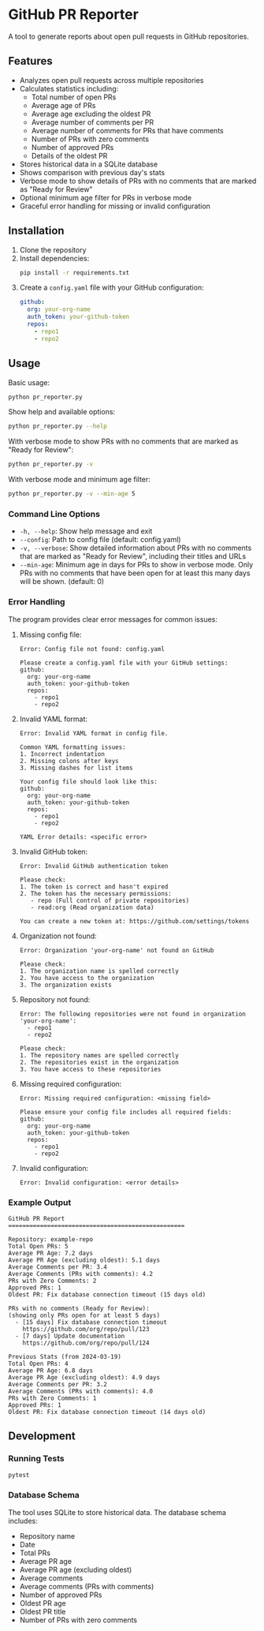 # GitHub PR Reporter

A tool to generate reports about open pull requests in GitHub repositories.

## Features

- Analyzes open pull requests across multiple repositories
- Calculates statistics including:
  - Total number of open PRs
  - Average age of PRs
  - Average age excluding the oldest PR
  - Average number of comments per PR
  - Average number of comments for PRs that have comments
  - Number of PRs with zero comments
  - Number of approved PRs
  - Details of the oldest PR
- Stores historical data in a SQLite database
- Shows comparison with previous day's stats
- Verbose mode to show details of PRs with no comments that are marked as "Ready for Review"
- Optional minimum age filter for PRs in verbose mode
- Graceful error handling for missing or invalid configuration

## Installation

1. Clone the repository
2. Install dependencies:
   ```bash
   pip install -r requirements.txt
   ```
3. Create a `config.yaml` file with your GitHub configuration:
   ```yaml
   github:
     org: your-org-name
     auth_token: your-github-token
     repos:
       - repo1
       - repo2
   ```

## Usage

Basic usage:
```bash
python pr_reporter.py
```

Show help and available options:
```bash
python pr_reporter.py --help
```

With verbose mode to show PRs with no comments that are marked as "Ready for Review":
```bash
python pr_reporter.py -v
```

With verbose mode and minimum age filter:
```bash
python pr_reporter.py -v --min-age 5
```

### Command Line Options

- `-h, --help`: Show help message and exit
- `--config`: Path to config file (default: config.yaml)
- `-v, --verbose`: Show detailed information about PRs with no comments that are marked as "Ready for Review", including their titles and URLs
- `--min-age`: Minimum age in days for PRs to show in verbose mode. Only PRs with no comments that have been open for at least this many days will be shown. (default: 0)

### Error Handling

The program provides clear error messages for common issues:

1. Missing config file:
   ```
   Error: Config file not found: config.yaml
   
   Please create a config.yaml file with your GitHub settings:
   github:
     org: your-org-name
     auth_token: your-github-token
     repos:
       - repo1
       - repo2
   ```

2. Invalid YAML format:
   ```
   Error: Invalid YAML format in config file.
   
   Common YAML formatting issues:
   1. Incorrect indentation
   2. Missing colons after keys
   3. Missing dashes for list items
   
   Your config file should look like this:
   github:
     org: your-org-name
     auth_token: your-github-token
     repos:
       - repo1
       - repo2
   
   YAML Error details: <specific error>
   ```

3. Invalid GitHub token:
   ```
   Error: Invalid GitHub authentication token
   
   Please check:
   1. The token is correct and hasn't expired
   2. The token has the necessary permissions:
      - repo (Full control of private repositories)
      - read:org (Read organization data)
   
   You can create a new token at: https://github.com/settings/tokens
   ```

4. Organization not found:
   ```
   Error: Organization 'your-org-name' not found on GitHub
   
   Please check:
   1. The organization name is spelled correctly
   2. You have access to the organization
   3. The organization exists
   ```

5. Repository not found:
   ```
   Error: The following repositories were not found in organization 'your-org-name':
     - repo1
     - repo2
   
   Please check:
   1. The repository names are spelled correctly
   2. The repositories exist in the organization
   3. You have access to these repositories
   ```

6. Missing required configuration:
   ```
   Error: Missing required configuration: <missing field>
   
   Please ensure your config file includes all required fields:
   github:
     org: your-org-name
     auth_token: your-github-token
     repos:
       - repo1
       - repo2
   ```

7. Invalid configuration:
   ```
   Error: Invalid configuration: <error details>
   ```

### Example Output

```
GitHub PR Report
==================================================

Repository: example-repo
Total Open PRs: 5
Average PR Age: 7.2 days
Average PR Age (excluding oldest): 5.1 days
Average Comments per PR: 3.4
Average Comments (PRs with comments): 4.2
PRs with Zero Comments: 2
Approved PRs: 1
Oldest PR: Fix database connection timeout (15 days old)

PRs with no comments (Ready for Review):
(showing only PRs open for at least 5 days)
  - [15 days] Fix database connection timeout
    https://github.com/org/repo/pull/123
  - [7 days] Update documentation
    https://github.com/org/repo/pull/124

Previous Stats (from 2024-03-19)
Total Open PRs: 4
Average PR Age: 6.8 days
Average PR Age (excluding oldest): 4.9 days
Average Comments per PR: 3.2
Average Comments (PRs with comments): 4.0
PRs with Zero Comments: 1
Approved PRs: 1
Oldest PR: Fix database connection timeout (14 days old)
```

## Development

### Running Tests

```bash
pytest
```

### Database Schema

The tool uses SQLite to store historical data. The database schema includes:

- Repository name
- Date
- Total PRs
- Average PR age
- Average PR age (excluding oldest)
- Average comments
- Average comments (PRs with comments)
- Number of approved PRs
- Oldest PR age
- Oldest PR title
- Number of PRs with zero comments 